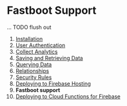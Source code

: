 # Fastboot Support

... TODO flush out

1. [Installation](installation.md)
1. [User Authentication](authentication.md)
1. [Collect Analytics](analytics.md)
1. [Saving and Retrieving Data](saving-and-retrieving-data.md)
1. [Querying Data](querying-data.md)
1. [Relationships](relationships.md)
1. [Security Rules](security-rules.md)
1. [Deploying to Firebase Hosting](deploying-to-firebase-hosting.md)
1. **Fastboot support**
1. [Deploying to Cloud Functions for Firebase](deploying-fastboot-to-cloud-functions.md)